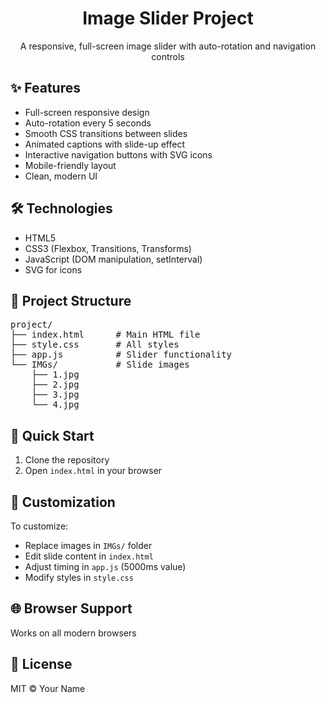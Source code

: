 <h1 align="center">Image Slider Project</h1>

<p align="center">
  A responsive, full-screen image slider with auto-rotation and navigation controls
</p>

<h2>✨ Features</h2>
<ul>
  <li>Full-screen responsive design</li>
  <li>Auto-rotation every 5 seconds</li>
  <li>Smooth CSS transitions between slides</li>
  <li>Animated captions with slide-up effect</li>
  <li>Interactive navigation buttons with SVG icons</li>
  <li>Mobile-friendly layout</li>
  <li>Clean, modern UI</li>
</ul>

<h2>🛠️ Technologies</h2>
<ul>
  <li>HTML5</li>
  <li>CSS3 (Flexbox, Transitions, Transforms)</li>
  <li>JavaScript (DOM manipulation, setInterval)</li>
  <li>SVG for icons</li>
</ul>

<h2>📂 Project Structure</h2>
<pre>
project/
├── index.html      # Main HTML file
├── style.css       # All styles
├── app.js          # Slider functionality
└── IMGs/           # Slide images
    ├── 1.jpg
    ├── 2.jpg
    ├── 3.jpg
    └── 4.jpg
</pre>

<h2>🚀 Quick Start</h2>
<ol>
  <li>Clone the repository</li>
  <li>Open <code>index.html</code> in your browser</li>
</ol>

<h2>🎨 Customization</h2>
<p>To customize:</p>
<ul>
  <li>Replace images in <code>IMGs/</code> folder</li>
  <li>Edit slide content in <code>index.html</code></li>
  <li>Adjust timing in <code>app.js</code> (5000ms value)</li>
  <li>Modify styles in <code>style.css</code></li>
</ul>

<h2>🌐 Browser Support</h2>
<p>Works on all modern browsers</p>

<h2>📝 License</h2>
<p>MIT © Your Name</p>
